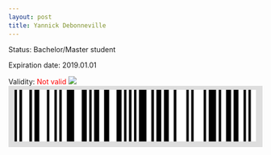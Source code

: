 ```yaml
---
layout: post
title: Yannick Debonneville
---
```


Status: Bachelor/Master student

Expiration date: 2019.01.01

Validity: <font color="red"> Not valid</font> 
![](/members/img/Yannick_Debonneville.png)
![](/members/img/bar.png)
